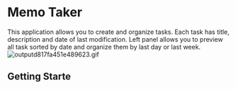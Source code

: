 # Memo Taker
This application allows you to create and organize tasks. Each task has title, description and date of last modification. Left panel allows you to preview all task sorted by date and organize them by last day or last week.
<br/>
<img src="https://s3.gifyu.com/images/outputd817fa451e489623.gif" alt="outputd817fa451e489623.gif" border="0" />

## Getting Starte
